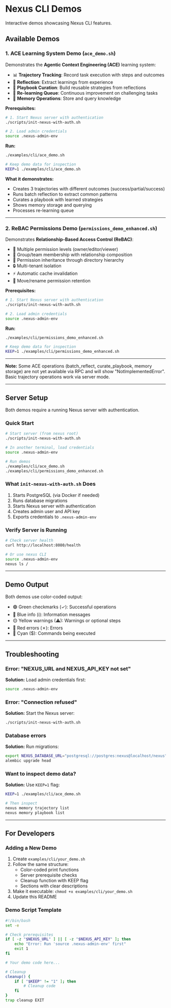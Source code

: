 # Nexus CLI Demos

Interactive demos showcasing Nexus CLI features.

## Available Demos

### 1. ACE Learning System Demo (`ace_demo.sh`)

Demonstrates the **Agentic Context Engineering (ACE)** learning system:
- 📊 **Trajectory Tracking**: Record task execution with steps and outcomes
- 🧠 **Reflection**: Extract learnings from experience
- 📖 **Playbook Curation**: Build reusable strategies from reflections
- 🔄 **Re-learning Queue**: Continuous improvement on challenging tasks
- 💾 **Memory Operations**: Store and query knowledge

**Prerequisites:**
```bash
# 1. Start Nexus server with authentication
./scripts/init-nexus-with-auth.sh

# 2. Load admin credentials
source .nexus-admin-env
```

**Run:**
```bash
./examples/cli/ace_demo.sh

# Keep demo data for inspection
KEEP=1 ./examples/cli/ace_demo.sh
```

**What it demonstrates:**
- Creates 3 trajectories with different outcomes (success/partial/success)
- Runs batch reflection to extract common patterns
- Curates a playbook with learned strategies
- Shows memory storage and querying
- Processes re-learning queue

---

### 2. ReBAC Permissions Demo (`permissions_demo_enhanced.sh`)

Demonstrates **Relationship-Based Access Control (ReBAC)**:
- 👥 Multiple permission levels (owner/editor/viewer)
- 🏢 Group/team membership with relationship composition
- 📁 Permission inheritance through directory hierarchy
- 🔒 Multi-tenant isolation
- ⚡ Automatic cache invalidation
- 🔄 Move/rename permission retention

**Prerequisites:**
```bash
# 1. Start Nexus server with authentication
./scripts/init-nexus-with-auth.sh

# 2. Load admin credentials
source .nexus-admin-env
```

**Run:**
```bash
./examples/cli/permissions_demo_enhanced.sh

# Keep demo data for inspection
KEEP=1 ./examples/cli/permissions_demo_enhanced.sh
```

---

**Note:** Some ACE operations (batch_reflect, curate_playbook, memory storage) are not yet available via RPC and will show "NotImplementedError". Basic trajectory operations work via server mode.

---

## Server Setup

Both demos require a running Nexus server with authentication.

### Quick Start

```bash
# Start server (from nexus root)
./scripts/init-nexus-with-auth.sh

# In another terminal, load credentials
source .nexus-admin-env

# Run demos
./examples/cli/ace_demo.sh
./examples/cli/permissions_demo_enhanced.sh
```

### What `init-nexus-with-auth.sh` Does

1. Starts PostgreSQL (via Docker if needed)
2. Runs database migrations
3. Starts Nexus server with authentication
4. Creates admin user and API key
5. Exports credentials to `.nexus-admin-env`

### Verify Server is Running

```bash
# Check server health
curl http://localhost:8080/health

# Or use nexus CLI
source .nexus-admin-env
nexus ls /
```

---

## Demo Output

Both demos use color-coded output:
- 🟢 Green checkmarks (✓): Successful operations
- 🔵 Blue info (ℹ): Information messages
- 🟡 Yellow warnings (⚠): Warnings or optional steps
- 🔴 Red errors (✗): Errors
- 🔷 Cyan ($): Commands being executed

---

## Troubleshooting

### Error: "NEXUS_URL and NEXUS_API_KEY not set"

**Solution:** Load admin credentials first:
```bash
source .nexus-admin-env
```

### Error: "Connection refused"

**Solution:** Start the Nexus server:
```bash
./scripts/init-nexus-with-auth.sh
```

### Database errors

**Solution:** Run migrations:
```bash
export NEXUS_DATABASE_URL="postgresql://postgres:nexus@localhost/nexus"
alembic upgrade head
```

### Want to inspect demo data?

**Solution:** Use `KEEP=1` flag:
```bash
KEEP=1 ./examples/cli/ace_demo.sh

# Then inspect
nexus memory trajectory list
nexus memory playbook list
```

---

## For Developers

### Adding a New Demo

1. Create `examples/cli/your_demo.sh`
2. Follow the same structure:
   - Color-coded print functions
   - Server prerequisite checks
   - Cleanup function with KEEP flag
   - Sections with clear descriptions
3. Make it executable: `chmod +x examples/cli/your_demo.sh`
4. Update this README

### Demo Script Template

```bash
#!/bin/bash
set -e

# Check prerequisites
if [ -z "$NEXUS_URL" ] || [ -z "$NEXUS_API_KEY" ]; then
    echo "Error: Run 'source .nexus-admin-env' first"
    exit 1
fi

# Your demo code here...

# Cleanup
cleanup() {
    if [ "$KEEP" != "1" ]; then
        # Cleanup code
    fi
}
trap cleanup EXIT
```
